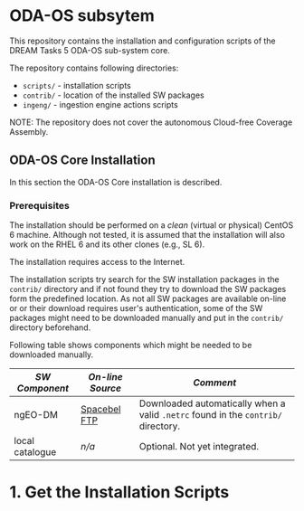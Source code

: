 ODA-OS subsytem
===============

This repository contains the installation and configuration scripts of the
DREAM Tasks 5 ODA-OS sub-system core. 

The repository contains following directories:

-  `scripts/` - installation scripts 
-  `contrib/` - location of the installed SW packages 
-  `ingeng/`  - ingestion engine actions scripts  

NOTE: The repository does not cover the autonomous Cloud-free Coverage
Assembly.

ODA-OS Core Installation
------------------------

In this section the ODA-OS Core installation is described. 

### Prerequisites

The installation should be performed on a *clean* (virtual or physical) 
CentOS 6 machine. Although not tested, it is assumed that the installation 
will also work on the RHEL 6 and its other clones (e.g., SL 6).

The installation requires access to the Internet. 

The installation scripts try search for the SW installation packages in the
`contrib/` directory and if not found they try to download the SW packages
form the predefined location. As not all SW packages are available on-line or
or their download requires user's authentication, some of the SW packages might 
need to be downloaded manually and put in the `contrib/` directory beforehand.

Following table shows components which might be needed to be downloaded
manually. 

*SW Component* | *On-line Source* | *Comment*
--- | --- | --- 
ngEO-DM | [Spacebel FTP](ftp://ftp.spacebel.be/Inbox/ASU/MAGELLIUM/DM-Releases/) | Downloaded automatically when a valid `.netrc` found in the `contrib/` directory.
local catalogue | *n/a* | Optional. Not yet integrated. 

# 1. Get the Installation Scripts



